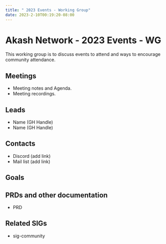 ```yaml
---
title: " 2023 Events - Working Group"
date: 2023-2-10T00:19:20-08:00
---
```


# Akash Network - 2023 Events - WG

This working group is to discuss events to attend and ways to encourage community attendance.

## Meetings


  - Meeting notes and Agenda.
  - Meeting recordings.

## Leads

  - Name (GH Handle)
  - Name (GH Handle)

## Contacts

- Discord (add link)
- Mail list (add link)

## Goals


## PRDs and other documentation
- PRD


## Related SIGs

- sig-community

